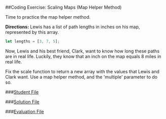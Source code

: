 ##Coding Exercise: Scaling Maps (Map Helper Method)

Time to practice the map helper method.

**Directions:**
Lewis has a list of path lengths in inches on his map, represented by this array.
```javascript
let lengths = [3, 7, 5];
```
Now, Lewis and his best friend, Clark, want to know how long these paths are in real life. Luckily, they know that an inch on the map equals 8 miles in real life.

Fix the scale function to return a new array with the values that Lewis and Clark want. Use a map helper method, and the 'multiple' parameter to do so.


###[Student File](./student.js)

###[Solution File]('./solution.js')

###[Evaluation File]('./evaluate.js')
